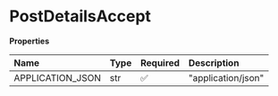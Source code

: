 # PostDetailsAccept

**Properties**

| Name             | Type | Required | Description        |
| :--------------- | :--- | :------- | :----------------- |
| APPLICATION_JSON | str  | ✅       | "application/json" |

<!-- This file was generated by liblab | https://liblab.com/ -->
